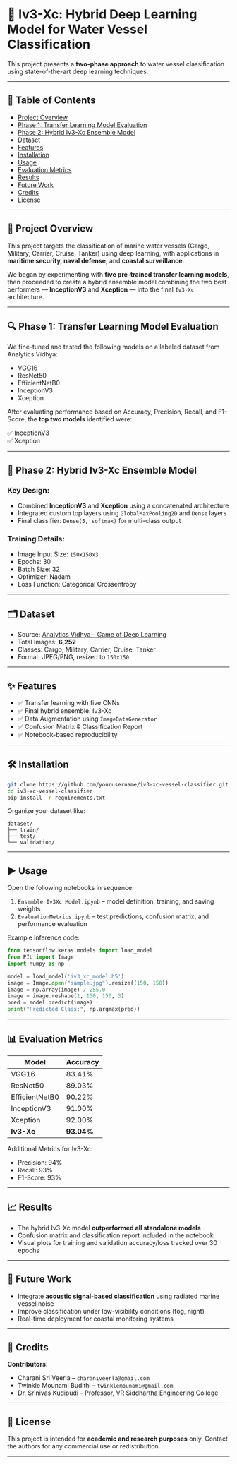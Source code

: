 
# 🚢 Iv3-Xc: Hybrid Deep Learning Model for Water Vessel Classification

This project presents a **two-phase approach** to water vessel classification using state-of-the-art deep learning techniques.

---

## 📌 Table of Contents

- [Project Overview](#project-overview)
- [Phase 1: Transfer Learning Model Evaluation](#phase-1-transfer-learning-model-evaluation)
- [Phase 2: Hybrid Iv3-Xc Ensemble Model](#phase-2-hybrid-iv3-xc-ensemble-model)
- [Dataset](#dataset)
- [Features](#features)
- [Installation](#installation)
- [Usage](#usage)
- [Evaluation Metrics](#evaluation-metrics)
- [Results](#results)
- [Future Work](#future-work)
- [Credits](#credits)
- [License](#license)

---

## 📖 Project Overview

This project targets the classification of marine water vessels (Cargo, Military, Carrier, Cruise, Tanker) using deep learning, with applications in **maritime security, naval defense**, and **coastal surveillance**.

We began by experimenting with **five pre-trained transfer learning models**, then proceeded to create a hybrid ensemble model combining the two best performers — **InceptionV3** and **Xception** — into the final `Iv3-Xc` architecture.

---

## 🔍 Phase 1: Transfer Learning Model Evaluation

We fine-tuned and tested the following models on a labeled dataset from Analytics Vidhya:

- VGG16
- ResNet50
- EfficientNetB0
- InceptionV3
- Xception

After evaluating performance based on Accuracy, Precision, Recall, and F1-Score, the **top two models** identified were:

✅ InceptionV3  
✅ Xception

---

## 🚀 Phase 2: Hybrid Iv3-Xc Ensemble Model

### Key Design:
- Combined **InceptionV3** and **Xception** using a concatenated architecture
- Integrated custom top layers using `GlobalMaxPooling2D` and `Dense` layers
- Final classifier: `Dense(5, softmax)` for multi-class output

### Training Details:
- Image Input Size: `150x150x3`
- Epochs: 30
- Batch Size: 32
- Optimizer: Nadam
- Loss Function: Categorical Crossentropy

---

## 🗂 Dataset

- Source: [Analytics Vidhya – Game of Deep Learning](https://datahack.analyticsvidhya.com/contest/game-of-deep-learning/)
- Total Images: **6,252**
- Classes: Cargo, Military, Carrier, Cruise, Tanker
- Format: JPEG/PNG, resized to `150x150`

---

## ✨ Features

- ✅ Transfer learning with five CNNs
- ✅ Final hybrid ensemble: Iv3-Xc
- ✅ Data Augmentation using `ImageDataGenerator`
- ✅ Confusion Matrix & Classification Report
- ✅ Notebook-based reproducibility

---

## 🛠 Installation

```bash
git clone https://github.com/yourusername/iv3-xc-vessel-classifier.git
cd iv3-xc-vessel-classifier
pip install -r requirements.txt
```

Organize your dataset like:

```
dataset/
├── train/
├── test/
└── validation/
```

---

## ▶️ Usage

Open the following notebooks in sequence:

1. `Ensemble Iv3Xc Model.ipynb` – model definition, training, and saving weights
2. `EvaluationMetrics.ipynb` – test predictions, confusion matrix, and performance evaluation

Example inference code:
```python
from tensorflow.keras.models import load_model
from PIL import Image
import numpy as np

model = load_model('iv3_xc_model.h5')
image = Image.open("sample.jpg").resize((150, 150))
image = np.array(image) / 255.0
image = image.reshape(1, 150, 150, 3)
pred = model.predict(image)
print("Predicted Class:", np.argmax(pred))
```

---

## 📊 Evaluation Metrics

| Model          | Accuracy |
|----------------|----------|
| VGG16          | 83.41%   |
| ResNet50       | 89.03%   |
| EfficientNetB0 | 90.22%   |
| InceptionV3    | 91.00%   |
| Xception       | 92.00%   |
| **Iv3-Xc**     | **93.04%** |

Additional Metrics for Iv3-Xc:
- Precision: 94%
- Recall: 93%
- F1-Score: 93%

---

## 📈 Results

- The hybrid Iv3-Xc model **outperformed all standalone models**
- Confusion matrix and classification report included in the notebook
- Visual plots for training and validation accuracy/loss tracked over 30 epochs

---

## 🔮 Future Work

- Integrate **acoustic signal-based classification** using radiated marine vessel noise
- Improve classification under low-visibility conditions (fog, night)
- Real-time deployment for coastal monitoring systems

---

## 👥 Credits

**Contributors:**

- Charani Sri Veerla – `charaniveerla@gmail.com`
- Twinkle Mounami Budithi – `twinklemounami@gmail.com`
- Dr. Srinivas Kudipudi – Professor, VR Siddhartha Engineering College

---

## 📄 License

This project is intended for **academic and research purposes** only. Contact the authors for any commercial use or redistribution.

---
